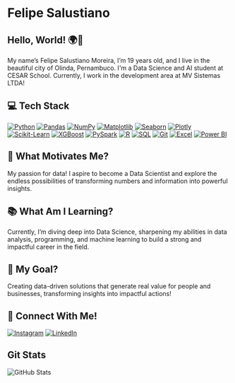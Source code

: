 # Felipe Salustiano

## Hello, World! 🌍👋
My name’s Felipe Salustiano Moreira, I’m 19 years old, and I live in the beautiful city of Olinda, Pernambuco. I'm a Data Science and AI student at CESAR School. Currently, I work in the development area at MV Sistemas LTDA!

## 💻 Tech Stack

[![Python](https://img.shields.io/badge/Python-3776AB?style=for-the-badge&logo=python&logoColor=white)](https://www.python.org/)
[![Pandas](https://img.shields.io/badge/Pandas-150458?style=for-the-badge&logo=pandas&logoColor=white)](https://pandas.pydata.org/)
[![NumPy](https://img.shields.io/badge/NumPy-013243?style=for-the-badge&logo=numpy&logoColor=white)](https://numpy.org/)
[![Matplotlib](https://img.shields.io/badge/Matplotlib-11557C?style=for-the-badge&logo=plotly&logoColor=white)](https://matplotlib.org/)
[![Seaborn](https://img.shields.io/badge/Seaborn-008080?style=for-the-badge&logo=python&logoColor=white)](https://seaborn.pydata.org/)
[![Plotly](https://img.shields.io/badge/Plotly-3F4F75?style=for-the-badge&logo=plotly&logoColor=white)](https://plotly.com/)
[![Scikit-Learn](https://img.shields.io/badge/Scikit%20Learn-F7931E?style=for-the-badge&logo=scikit-learn&logoColor=white)](https://scikit-learn.org/)
[![XGBoost](https://img.shields.io/badge/XGBoost-FF7F00?style=for-the-badge&logo=xgboost&logoColor=white)](https://xgboost.readthedocs.io/)
[![PySpark](https://img.shields.io/badge/PySpark-E25A1C?style=for-the-badge&logo=apache-spark&logoColor=white)](https://spark.apache.org/docs/latest/api/python/)
[![R](https://img.shields.io/badge/R-276DC3?style=for-the-badge&logo=r&logoColor=white)](https://www.r-project.org/)
[![SQL](https://img.shields.io/badge/SQL-336791?style=for-the-badge&logo=postgresql&logoColor=white)](https://www.postgresql.org/)
[![Git](https://img.shields.io/badge/Git-F05032?style=for-the-badge&logo=git&logoColor=white)](https://git-scm.com/)
[![Excel](https://img.shields.io/badge/Excel-217346?style=for-the-badge&logo=microsoft-excel&logoColor=white)](https://www.microsoft.com/en-us/microsoft-365/excel)
[![Power BI](https://img.shields.io/badge/Power%20BI-F2C811?style=for-the-badge&logo=power-bi&logoColor=black)](https://powerbi.microsoft.com/)

## 🌟 What Motivates Me?
My passion for data! I aspire to become a Data Scientist and explore the endless possibilities of transforming numbers and information into powerful insights.

## 📚 What Am I Learning?
Currently, I’m diving deep into Data Science, sharpening my abilities in data analysis, programming, and machine learning to build a strong and impactful career in the field.

## 🎯 My Goal?
Creating data-driven solutions that generate real value for people and businesses, transforming insights into impactful actions!

## 🔗 Connect With Me!
[![Instagram](https://img.shields.io/badge/Instagram-E4405F?style=for-the-badge&logo=instagram&logoColor=white)](https://www.instagram.com/salufelipe_)
[![LinkedIn](https://img.shields.io/badge/LinkedIn-0077B5?style=for-the-badge&logo=linkedin&logoColor=white)](https://www.linkedin.com/in/moreirasfelipe)

## Git Stats
![GitHub Stats](https://github-readme-stats.vercel.app/api?username=FelipeSalustiano&show_icons=true&theme=radical)
